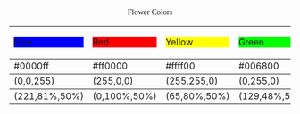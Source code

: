 <center>
 <p style="font-family:'lucida console'">Flower Colors</p>
</center>

<body>

  <table>
 

 <tr>
          
<td><p style="background-color:rgb(0,0,255);">Blue</td>
<td><p style="background-color:rgb(255,0,0);">Red</td>
            <td><p style="background-color:rgb(255,255,0);">Yellow</td>
           <td><p style="background-color:rgb(0,255,0);">Green</td>
    </tr>

<tbody>
        <td>#0000ff</td>
        <td>#ff0000</td>
        <td>#ffff00</td>
        <td>#006800</td>
    </tr>
<tbody>
        <td>(0,0,255)</td>
        <td>(255,0,0)</td>
        <td>(255,255,0)</td>
        <td>(0,255,0)</td>
    </tr>
<tbody>
        <td>(221,81%,50%)</td>
        <td>(0,100%,50%)</td>
        <td>(65,80%,50%)</td>
        <td>(129,48%,50%)</td>
    </tr>
    </table>
</body> 
</html>
